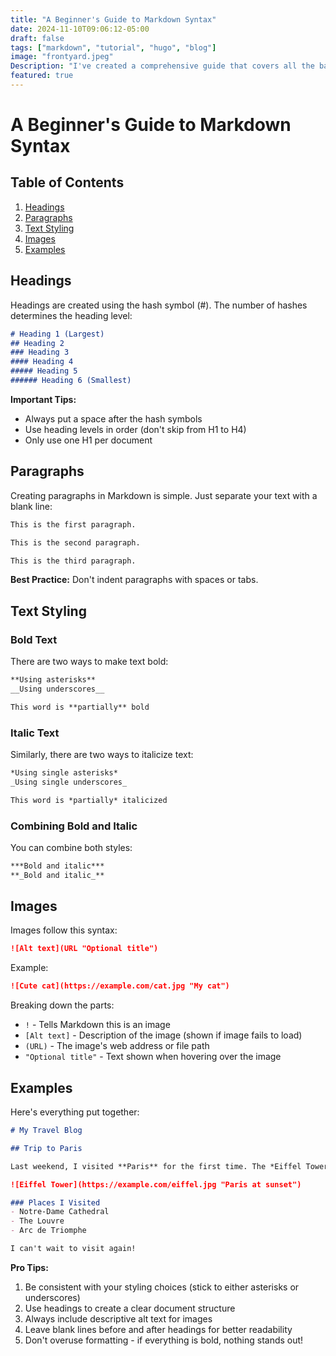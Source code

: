 ```yaml
---
title: "A Beginner's Guide to Markdown Syntax"
date: 2024-11-10T09:06:12-05:00
draft: false
tags: ["markdown", "tutorial", "hugo", "blog"]
image: "frontyard.jpeg"
Description: "I've created a comprehensive guide that covers all the basic Markdown syntax you asked about, with clear examples and best practices. Is there any particular aspect you'd like me to explain in more detail? I can also show you how these elements look when rendered, if that would be helpful."
featured: true
---
```


# A Beginner's Guide to Markdown Syntax

## Table of Contents
1. [Headings](#headings)
2. [Paragraphs](#paragraphs)
3. [Text Styling](#text-styling)
4. [Images](#images)
5. [Examples](#examples)

## Headings

Headings are created using the hash symbol (#). The number of hashes determines the heading level:

```markdown
# Heading 1 (Largest)
## Heading 2
### Heading 3
#### Heading 4
##### Heading 5
###### Heading 6 (Smallest)
```

**Important Tips:**
- Always put a space after the hash symbols
- Use heading levels in order (don't skip from H1 to H4)
- Only use one H1 per document

## Paragraphs

Creating paragraphs in Markdown is simple. Just separate your text with a blank line:

```markdown
This is the first paragraph.

This is the second paragraph.

This is the third paragraph.
```

**Best Practice:** Don't indent paragraphs with spaces or tabs.

## Text Styling

### Bold Text
There are two ways to make text bold:

```markdown
**Using asterisks**
__Using underscores__

This word is **partially** bold
```

### Italic Text
Similarly, there are two ways to italicize text:

```markdown
*Using single asterisks*
_Using single underscores_

This word is *partially* italicized
```

### Combining Bold and Italic
You can combine both styles:

```markdown
***Bold and italic***
**_Bold and italic_**
```

## Images

Images follow this syntax:
```markdown
![Alt text](URL "Optional title")
```

Example:
```markdown
![Cute cat](https://example.com/cat.jpg "My cat")
```

Breaking down the parts:
- `!` - Tells Markdown this is an image
- `[Alt text]` - Description of the image (shown if image fails to load)
- `(URL)` - The image's web address or file path
- `"Optional title"` - Text shown when hovering over the image

## Examples

Here's everything put together:

```markdown
# My Travel Blog

## Trip to Paris

Last weekend, I visited **Paris** for the first time. The *Eiffel Tower* was ***amazing***!

![Eiffel Tower](https://example.com/eiffel.jpg "Paris at sunset")

### Places I Visited
- Notre-Dame Cathedral
- The Louvre
- Arc de Triomphe

I can't wait to visit again!
```

**Pro Tips:**
1. Be consistent with your styling choices (stick to either asterisks or underscores)
2. Use headings to create a clear document structure
3. Always include descriptive alt text for images
4. Leave blank lines before and after headings for better readability
5. Don't overuse formatting - if everything is bold, nothing stands out!